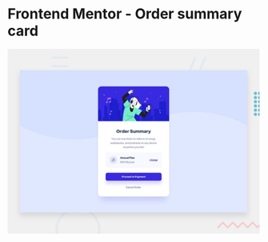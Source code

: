 # Frontend Mentor - Order summary card

![Design preview for the Order summary card coding challenge](design/desktop-preview.jpg)
